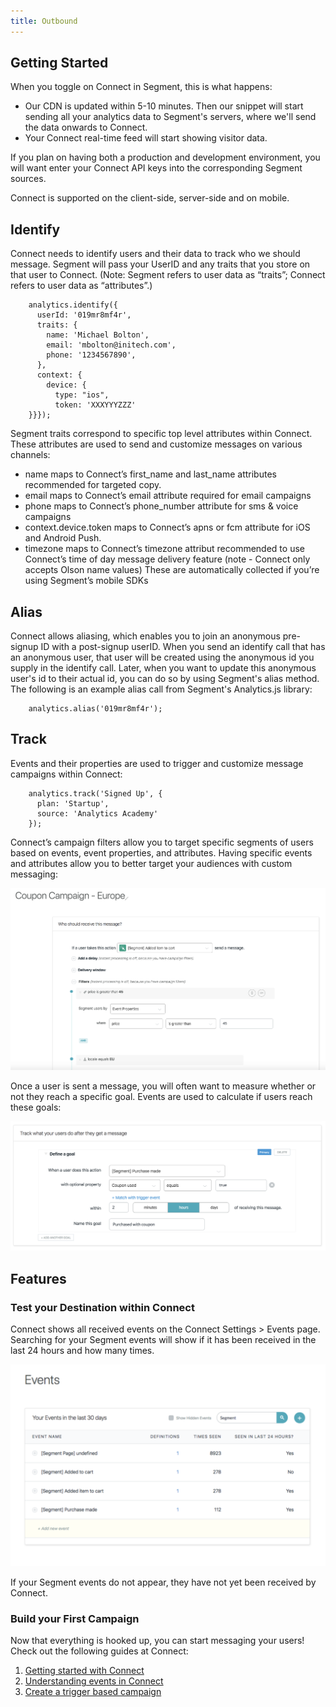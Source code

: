 ```yaml
---
title: Outbound
---
```


## Getting Started

When you toggle on Connect in Segment, this is what happens:

  + Our CDN is updated within 5-10 minutes. Then our snippet will start sending all your analytics data to Segment's servers, where we'll send the data onwards to Connect.
  + Your Connect real-time feed will start showing visitor data.

If you plan on having both a production and development environment, you will want enter your Connect API keys into the corresponding Segment sources.

Connect is supported on the client-side, server-side and on mobile.


## Identify

Connect needs to identify users and their data to track who we should message. Segment will pass your UserID and any traits that you store on that user to Connect. (Note: Segment refers to user data as “traits”; Connect refers to user data as “attributes”.)

        analytics.identify({
          userId: '019mr8mf4r',
          traits: {
            name: 'Michael Bolton',
            email: 'mbolton@initech.com',
            phone: '1234567890',
          },
          context: {
            device: {
              type: "ios",
              token: 'XXXYYYZZZ'
        }}});

Segment traits correspond to specific top level attributes within Connect. These attributes are used to send and customize messages on various channels:

+ name maps to Connect’s first_name and last_name attributes recommended for targeted copy.
+ email maps to Connect’s email attribute required for email campaigns
+ phone maps to Connect’s phone_number attribute for sms & voice campaigns
+ context.device.token maps to Connect’s apns or fcm attribute for iOS and Android Push.
+ timezone maps to Connect’s timezone attribut recommended to use Connect’s time of day message delivery feature (note - Connect only accepts Olson name values) These are automatically collected if you’re using Segment’s mobile SDKs


## Alias

Connect allows aliasing, which enables you to join an anonymous pre-signup ID with a post-signup userID. When you send an identify call that has an anonymous user, that user will be created using the anonymous id you supply in the identify call. Later, when you want to update this anonymous user's id to their actual id, you can do so by using Segment's alias method. The following is an example alias call from Segment's Analytics.js library:

        analytics.alias('019mr8mf4r');


## Track

Events and their properties are used to trigger and customize message campaigns within Connect:

        analytics.track('Signed Up', {
          plan: 'Startup',
          source: 'Analytics Academy'
        });

Connect’s campaign filters allow you to target specific segments of users based on events, event properties, and attributes. Having specific events and attributes allow you to better target your audiences with custom messaging:

![Campaign Filters](images/Create_Campaign.png)

Once a user is sent a message, you will often want to measure whether or not they reach a specific goal. Events are used to calculate if users reach these goals:

![Campaign Goals](images/Create_Goals.png)


## Features
### Test your Destination within Connect


Connect shows all received events on the Connect Settings > Events page. Searching for your Segment events will show if it has been received in the last 24 hours and how many times.

![Events in the UI](images/Segment_Events.png)

If your Segment events do not appear, they have not yet been received by Connect.


### Build your First Campaign


Now that everything is hooked up, you can start messaging your users! Check out the following guides at Connect:


1. [Getting started with Connect](https://support.zendesk.com/hc/en-us/articles/360022370293-Introduction-Getting-started-with-Connect)
2. [Understanding events in Connect](https://support.zendesk.com/hc/en-us/articles/360022178494-Understanding-Connect-events)
3. [Create a trigger based campaign](https://support.zendesk.com/hc/en-us/articles/360022362093-Creating-a-trigger-based-campaign)
